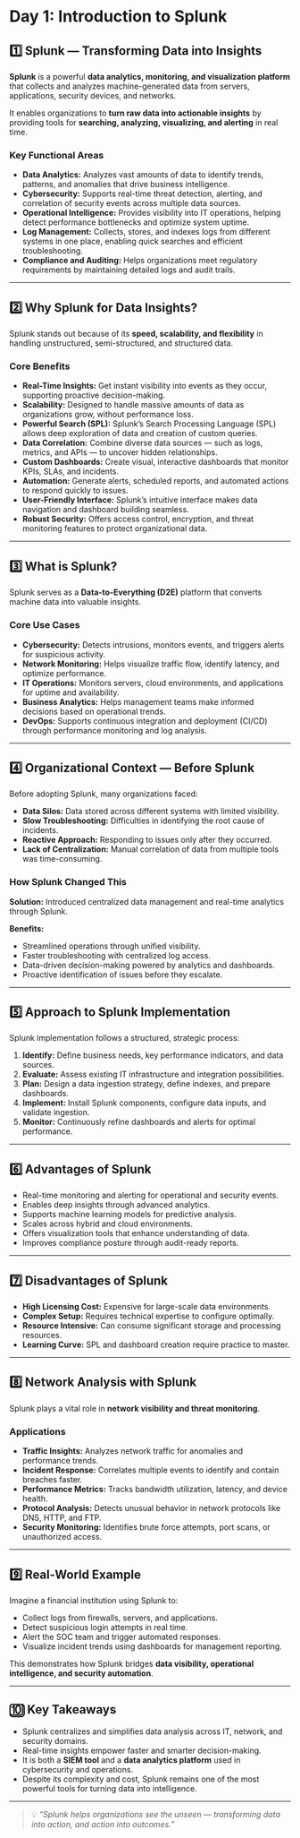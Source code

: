 # **Day 1: Introduction to Splunk**

## **1️⃣ Splunk — Transforming Data into Insights**
**Splunk** is a powerful **data analytics, monitoring, and visualization platform** that collects and analyzes machine-generated data from servers, applications, security devices, and networks.

It enables organizations to **turn raw data into actionable insights** by providing tools for **searching, analyzing, visualizing, and alerting** in real time.

### **Key Functional Areas**
- **Data Analytics:** Analyzes vast amounts of data to identify trends, patterns, and anomalies that drive business intelligence.  
- **Cybersecurity:** Supports real-time threat detection, alerting, and correlation of security events across multiple data sources.  
- **Operational Intelligence:** Provides visibility into IT operations, helping detect performance bottlenecks and optimize system uptime.  
- **Log Management:** Collects, stores, and indexes logs from different systems in one place, enabling quick searches and efficient troubleshooting.  
- **Compliance and Auditing:** Helps organizations meet regulatory requirements by maintaining detailed logs and audit trails.  

---

## **2️⃣ Why Splunk for Data Insights?**
Splunk stands out because of its **speed, scalability, and flexibility** in handling unstructured, semi-structured, and structured data.

### **Core Benefits**
- **Real-Time Insights:** Get instant visibility into events as they occur, supporting proactive decision-making.  
- **Scalability:** Designed to handle massive amounts of data as organizations grow, without performance loss.  
- **Powerful Search (SPL):** Splunk’s Search Processing Language (SPL) allows deep exploration of data and creation of custom queries.  
- **Data Correlation:** Combine diverse data sources — such as logs, metrics, and APIs — to uncover hidden relationships.  
- **Custom Dashboards:** Create visual, interactive dashboards that monitor KPIs, SLAs, and incidents.  
- **Automation:** Generate alerts, scheduled reports, and automated actions to respond quickly to issues.  
- **User-Friendly Interface:** Splunk’s intuitive interface makes data navigation and dashboard building seamless.  
- **Robust Security:** Offers access control, encryption, and threat monitoring features to protect organizational data.

---

## **3️⃣ What is Splunk?**
Splunk serves as a **Data-to-Everything (D2E)** platform that converts machine data into valuable insights.

### **Core Use Cases**
- **Cybersecurity:** Detects intrusions, monitors events, and triggers alerts for suspicious activity.  
- **Network Monitoring:** Helps visualize traffic flow, identify latency, and optimize performance.  
- **IT Operations:** Monitors servers, cloud environments, and applications for uptime and availability.  
- **Business Analytics:** Helps management teams make informed decisions based on operational trends.  
- **DevOps:** Supports continuous integration and deployment (CI/CD) through performance monitoring and log analysis.  

---

## **4️⃣ Organizational Context — Before Splunk**
Before adopting Splunk, many organizations faced:
- **Data Silos:** Data stored across different systems with limited visibility.  
- **Slow Troubleshooting:** Difficulties in identifying the root cause of incidents.  
- **Reactive Approach:** Responding to issues only after they occurred.  
- **Lack of Centralization:** Manual correlation of data from multiple tools was time-consuming.

### **How Splunk Changed This**
**Solution:** Introduced centralized data management and real-time analytics through Splunk.

**Benefits:**
- Streamlined operations through unified visibility.  
- Faster troubleshooting with centralized log access.  
- Data-driven decision-making powered by analytics and dashboards.  
- Proactive identification of issues before they escalate.

---

## **5️⃣ Approach to Splunk Implementation**
Splunk implementation follows a structured, strategic process:

1. **Identify:** Define business needs, key performance indicators, and data sources.  
2. **Evaluate:** Assess existing IT infrastructure and integration possibilities.  
3. **Plan:** Design a data ingestion strategy, define indexes, and prepare dashboards.  
4. **Implement:** Install Splunk components, configure data inputs, and validate ingestion.  
5. **Monitor:** Continuously refine dashboards and alerts for optimal performance.  

---

## **6️⃣ Advantages of Splunk**
- Real-time monitoring and alerting for operational and security events.  
- Enables deep insights through advanced analytics.  
- Supports machine learning models for predictive analysis.  
- Scales across hybrid and cloud environments.  
- Offers visualization tools that enhance understanding of data.  
- Improves compliance posture through audit-ready reports.  

---

## **7️⃣ Disadvantages of Splunk**
- **High Licensing Cost:** Expensive for large-scale data environments.  
- **Complex Setup:** Requires technical expertise to configure optimally.  
- **Resource Intensive:** Can consume significant storage and processing resources.  
- **Learning Curve:** SPL and dashboard creation require practice to master.  

---

## **8️⃣ Network Analysis with Splunk**
Splunk plays a vital role in **network visibility and threat monitoring**.

### **Applications**
- **Traffic Insights:** Analyzes network traffic for anomalies and performance trends.  
- **Incident Response:** Correlates multiple events to identify and contain breaches faster.  
- **Performance Metrics:** Tracks bandwidth utilization, latency, and device health.  
- **Protocol Analysis:** Detects unusual behavior in network protocols like DNS, HTTP, and FTP.  
- **Security Monitoring:** Identifies brute force attempts, port scans, or unauthorized access.  

---

## **9️⃣ Real-World Example**
Imagine a financial institution using Splunk to:
- Collect logs from firewalls, servers, and applications.  
- Detect suspicious login attempts in real time.  
- Alert the SOC team and trigger automated responses.  
- Visualize incident trends using dashboards for management reporting.  

This demonstrates how Splunk bridges **data visibility, operational intelligence, and security automation**.

---

## **🔟 Key Takeaways**
- Splunk centralizes and simplifies data analysis across IT, network, and security domains.  
- Real-time insights empower faster and smarter decision-making.  
- It is both a **SIEM tool** and a **data analytics platform** used in cybersecurity and operations.  
- Despite its complexity and cost, Splunk remains one of the most powerful tools for turning data into intelligence.

---

> 💡 *“Splunk helps organizations see the unseen — transforming data into action, and action into outcomes.”*
